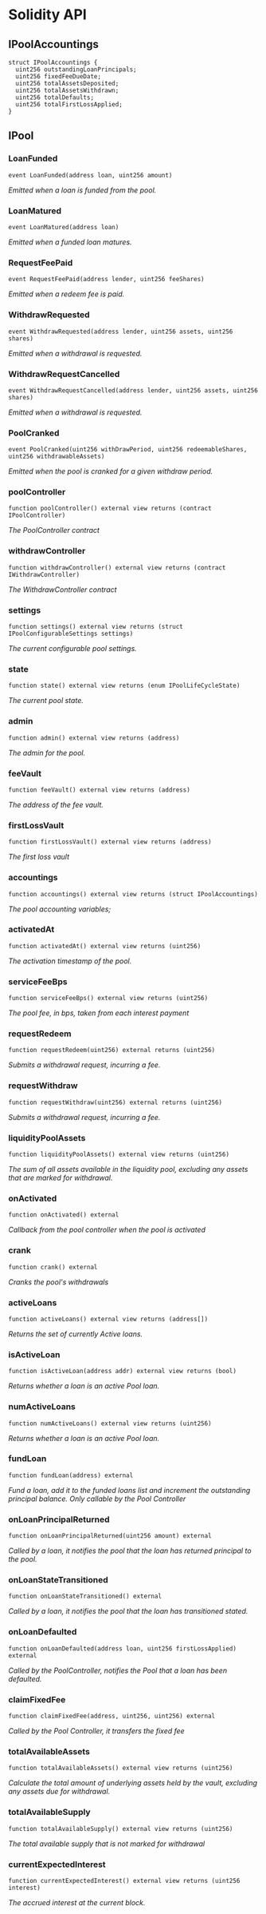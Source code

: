 # Solidity API

## IPoolAccountings

```solidity
struct IPoolAccountings {
  uint256 outstandingLoanPrincipals;
  uint256 fixedFeeDueDate;
  uint256 totalAssetsDeposited;
  uint256 totalAssetsWithdrawn;
  uint256 totalDefaults;
  uint256 totalFirstLossApplied;
}
```

## IPool

### LoanFunded

```solidity
event LoanFunded(address loan, uint256 amount)
```

_Emitted when a loan is funded from the pool._

### LoanMatured

```solidity
event LoanMatured(address loan)
```

_Emitted when a funded loan matures._

### RequestFeePaid

```solidity
event RequestFeePaid(address lender, uint256 feeShares)
```

_Emitted when a redeem fee is paid._

### WithdrawRequested

```solidity
event WithdrawRequested(address lender, uint256 assets, uint256 shares)
```

_Emitted when a withdrawal is requested._

### WithdrawRequestCancelled

```solidity
event WithdrawRequestCancelled(address lender, uint256 assets, uint256 shares)
```

_Emitted when a withdrawal is requested._

### PoolCranked

```solidity
event PoolCranked(uint256 withDrawPeriod, uint256 redeemableShares, uint256 withdrawableAssets)
```

_Emitted when the pool is cranked for a given withdraw period._

### poolController

```solidity
function poolController() external view returns (contract IPoolController)
```

_The PoolController contract_

### withdrawController

```solidity
function withdrawController() external view returns (contract IWithdrawController)
```

_The WithdrawController contract_

### settings

```solidity
function settings() external view returns (struct IPoolConfigurableSettings settings)
```

_The current configurable pool settings._

### state

```solidity
function state() external view returns (enum IPoolLifeCycleState)
```

_The current pool state._

### admin

```solidity
function admin() external view returns (address)
```

_The admin for the pool._

### feeVault

```solidity
function feeVault() external view returns (address)
```

_The address of the fee vault._

### firstLossVault

```solidity
function firstLossVault() external view returns (address)
```

_The first loss vault_

### accountings

```solidity
function accountings() external view returns (struct IPoolAccountings)
```

_The pool accounting variables;_

### activatedAt

```solidity
function activatedAt() external view returns (uint256)
```

_The activation timestamp of the pool._

### serviceFeeBps

```solidity
function serviceFeeBps() external view returns (uint256)
```

_The pool fee, in bps, taken from each interest payment_

### requestRedeem

```solidity
function requestRedeem(uint256) external returns (uint256)
```

_Submits a withdrawal request, incurring a fee._

### requestWithdraw

```solidity
function requestWithdraw(uint256) external returns (uint256)
```

_Submits a withdrawal request, incurring a fee._

### liquidityPoolAssets

```solidity
function liquidityPoolAssets() external view returns (uint256)
```

_The sum of all assets available in the liquidity pool, excluding
any assets that are marked for withdrawal._

### onActivated

```solidity
function onActivated() external
```

_Callback from the pool controller when the pool is activated_

### crank

```solidity
function crank() external
```

_Cranks the pool's withdrawals_

### activeLoans

```solidity
function activeLoans() external view returns (address[])
```

_Returns the set of currently Active loans._

### isActiveLoan

```solidity
function isActiveLoan(address addr) external view returns (bool)
```

_Returns whether a loan is an active Pool loan._

### numActiveLoans

```solidity
function numActiveLoans() external view returns (uint256)
```

_Returns whether a loan is an active Pool loan._

### fundLoan

```solidity
function fundLoan(address) external
```

_Fund a loan, add it to the funded loans list and increment the
outstanding principal balance. Only callable by the Pool Controller_

### onLoanPrincipalReturned

```solidity
function onLoanPrincipalReturned(uint256 amount) external
```

_Called by a loan, it notifies the pool that the loan has returned
principal to the pool._

### onLoanStateTransitioned

```solidity
function onLoanStateTransitioned() external
```

_Called by a loan, it notifies the pool that the loan has transitioned stated._

### onLoanDefaulted

```solidity
function onLoanDefaulted(address loan, uint256 firstLossApplied) external
```

_Called by the PoolController, notifies the Pool that a loan has been defaulted._

### claimFixedFee

```solidity
function claimFixedFee(address, uint256, uint256) external
```

_Called by the Pool Controller, it transfers the fixed fee_

### totalAvailableAssets

```solidity
function totalAvailableAssets() external view returns (uint256)
```

_Calculate the total amount of underlying assets held by the vault,
excluding any assets due for withdrawal._

### totalAvailableSupply

```solidity
function totalAvailableSupply() external view returns (uint256)
```

_The total available supply that is not marked for withdrawal_

### currentExpectedInterest

```solidity
function currentExpectedInterest() external view returns (uint256 interest)
```

_The accrued interest at the current block._

